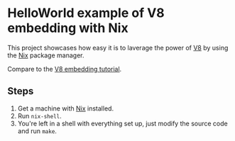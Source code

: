 
# HelloWorld example of V8 embedding with Nix

This project showcases how easy it is to laverage the power of [V8](//developers.google.com/v8/) by using the [Nix](//nixos.org/nix/) package manager.

Compare to the [V8 embedding tutorial](//github.com/v8/v8/wiki/Getting%20Started%20with%20Embedding).

## Steps

1. Get a machine with [Nix](//nixos.org/nix/) installed.
2. Run `nix-shell`.
3. You're left in a shell with everything set up, just modify the source code and run `make`.

